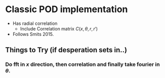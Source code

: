 

# Classic POD implementation

-   Has radial correlation
    -   Include Correlation matrix $C(x,\theta,r,r')$
-   Follows Smits 2015.


## Things to Try (if desperation sets in..)


### Do fft in $x$ direction, then correlation and finally take fourier in $\theta$.

